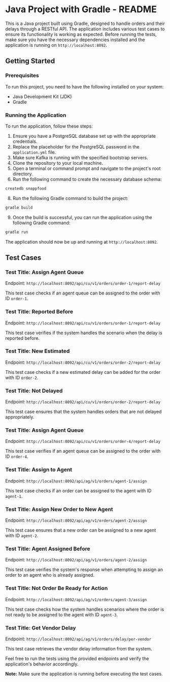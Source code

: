 # Java Project with Gradle - README

This is a Java project built using Gradle, designed to handle orders and their delays through a RESTful API. The application includes various test cases to ensure its functionality is working as 
expected. Before running the tests, make sure you have the necessary dependencies installed and the application is running on `http://localhost:8092`.

## Getting Started

### Prerequisites

To run this project, you need to have the following installed on your system:

- Java Development Kit (JDK)
- Gradle

### Running the Application

To run the application, follow these steps:

1. Ensure you have a PostgreSQL database set up with the appropriate credentials.
3. Replace the placeholder for the PostgreSQL password in the `application.yml` file.
4. Make sure Kafka is running with the specified bootstrap servers.
5. Clone the repository to your local machine.
6. Open a terminal or command prompt and navigate to the project's root directory.
7. Run the following command to create the necessary database schema:
   
```bash
createdb snappfood
```
8. Run the following Gradle command to build the project:

```bash
gradle build
```

9. Once the build is successful, you can run the application using the following Gradle command:

```bash
gradle run
```

The application should now be up and running at `http://localhost:8092`.


## Test Cases

### Test Title: Assign Agent Queue

Endpoint: `http://localhost:8092/api/cu/v1/orders/order-1/report-delay`

This test case checks if an agent queue can be assigned to the order with ID `order-1`.

### Test Title: Reported Before

Endpoint: `http://localhost:8092/api/cu/v1/orders/order-1/report-delay`

This test case verifies if the system handles the scenario when the delay is reported before.

### Test Title: New Estimated

Endpoint: `http://localhost:8092/api/cu/v1/orders/order-2/report-delay`

This test case checks if a new estimated delay can be added for the order with ID `order-2`.

### Test Title: Not Delayed

Endpoint: `http://localhost:8092/api/cu/v1/orders/order-2/report-delay`

This test case ensures that the system handles orders that are not delayed appropriately.

### Test Title: Assign Agent Queue

Endpoint: `http://localhost:8092/api/cu/v1/orders/order-4/report-delay`

This test case verifies if an agent queue can be assigned to the order with ID `order-4`.

### Test Title: Assign to Agent

Endpoint: `http://localhost:8092/api/ag/v1/orders/agent-1/assign`

This test case checks if an order can be assigned to the agent with ID `agent-1`.

### Test Title: Assign New Order to New Agent

Endpoint: `http://localhost:8092/api/ag/v1/orders/agent-2/assign`

This test case ensures that a new order can be assigned to a new agent with ID `agent-2`.

### Test Title: Agent Assigned Before

Endpoint: `http://localhost:8092/api/ag/v1/orders/agent-2/assign`

This test case verifies the system's response when attempting to assign an order to an agent who is already assigned.

### Test Title: Not Order Be Ready for Action

Endpoint: `http://localhost:8092/api/ag/v1/orders/agent-3/assign`

This test case checks how the system handles scenarios where the order is not ready to be assigned to the agent with ID `agent-3`.

### Test Title: Get Vendor Delay

Endpoint: `http://localhost:8092/api/ag/v1/orders/delay/per-vendor`

This test case retrieves the vendor delay information from the system.

Feel free to run the tests using the provided endpoints and verify the application's behavior accordingly.

**Note:** Make sure the application is running before executing the test cases.
